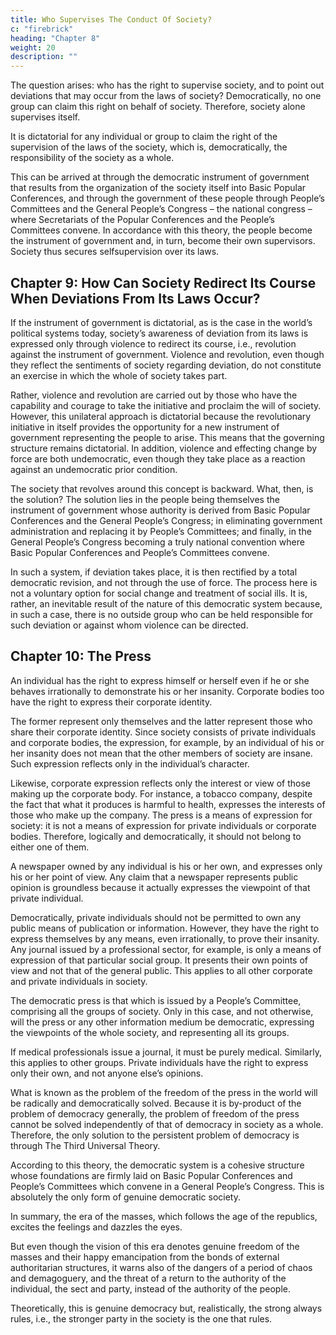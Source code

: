 ```yaml
---
title: Who Supervises The Conduct Of Society?
c: "firebrick"
heading: "Chapter 8"
weight: 20
description: ""
---
```




The question arises: who has the right to supervise society, and to point out deviations that may occur from the laws of society? Democratically, no one group can claim this right on behalf of society. Therefore, society alone supervises itself.

It is dictatorial for any individual or group to claim the right of the supervision of the laws of the society, which is, democratically, the responsibility of the society as a whole. 

This can be arrived at through the democratic instrument of government that results from the organization of the society itself into Basic Popular Conferences, and through the government of these people through People’s Committees and the General People’s Congress – the national congress – where Secretariats of the Popular Conferences and the People’s Committees convene. In accordance with this theory, the people become the instrument of government and, in turn, become their own supervisors. Society thus secures selfsupervision over its laws.


## Chapter 9: How Can Society Redirect Its Course When Deviations From Its Laws Occur?

If the instrument of government is dictatorial, as is the case in the world’s political systems today, society’s awareness of deviation from its laws is expressed only through violence to redirect its course, i.e., revolution against the instrument of government. Violence and revolution, even though they reflect the sentiments of society regarding deviation, do not constitute an exercise in which the whole of society takes part. 

Rather, violence and revolution are carried out by those who have the capability and courage to take the initiative and proclaim the will of society. However, this unilateral approach is dictatorial because the revolutionary initiative in itself provides the opportunity for a new instrument of government representing the people to arise. This means that the governing structure remains dictatorial. In addition, violence and effecting change by force are both undemocratic, even though they take place as a reaction against an undemocratic prior condition.

The society that revolves around this concept is backward. What, then, is the solution? The solution lies in the people being themselves the instrument of government whose authority is derived from Basic Popular Conferences and the General People’s Congress; in eliminating government administration and replacing it by People’s Committees; and finally, in the General People’s Congress becoming a truly national convention where Basic Popular Conferences and People’s Committees convene.

In such a system, if deviation takes place, it is then rectified by a total democratic revision, and not through the use of force. The process here is not a voluntary option for social change and treatment of social ills. It is, rather, an inevitable result of the nature of this democratic system because, in such a case, there is no outside group who can be held responsible for such deviation or against whom violence can be directed.



## Chapter 10: The Press

An individual has the right to express himself or herself even if he or she behaves irrationally to demonstrate his or her insanity. Corporate bodies too have the right to express their corporate identity. 

The former represent only themselves and the latter represent those who share their corporate identity. Since society consists of private individuals and corporate bodies, the expression, for example, by an individual of his or her insanity does not mean that the other members of society are insane. Such expression reflects only in the individual’s character. 

Likewise, corporate expression reflects only the interest or view of those making up the corporate body. For instance, a tobacco company, despite the fact that what it produces is harmful to health, expresses the interests of those who make up the company. The press is a means of expression for society: it is not a means of expression for private individuals or corporate bodies. Therefore, logically and democratically, it should not belong to either one of them.

A newspaper owned by any individual is his or her own, and expresses only his or her point of view. Any claim that a newspaper represents public opinion is groundless because it actually expresses the viewpoint of that private individual. 

Democratically, private individuals should not be permitted to own any public means of publication or information. However, they have the right to express themselves by any means, even irrationally, to prove their insanity. Any journal issued by a professional sector, for example, is only a means of expression of that particular social group. It presents their own points of view and not that of the general public. This applies to all other corporate and private individuals in society.

The democratic press is that which is issued by a People’s Committee, comprising all the groups of society. Only in this case, and not otherwise, will the press or any other information medium be democratic, expressing the viewpoints of the whole society, and representing all its groups.

If medical professionals issue a journal, it must be purely medical. Similarly, this applies to other groups. Private individuals have the right to express only their own, and not anyone else’s opinions.

What is known as the problem of the freedom of the press in
the world will be radically and democratically solved. Because it
is by-product of the problem of democracy generally, the problem of freedom of the press cannot be solved independently of
that of democracy in society as a whole. Therefore, the only solution to the persistent problem of democracy is through The
Third Universal Theory.

According to this theory, the democratic system is a cohesive structure whose foundations are firmly laid on Basic Popular Conferences and People’s Committees which convene in a General People’s Congress. This is absolutely the only form of genuine democratic society.

In summary, the era of the masses, which follows the age of the republics, excites the feelings and dazzles the eyes.

But even though the vision of this era denotes genuine freedom of the masses and their happy emancipation from the bonds of external authoritarian structures, it warns also of the dangers of a period of chaos and demagoguery, and the threat of a return to the authority of the individual, the sect and party, instead of the authority of the people.

Theoretically, this is genuine democracy but, realistically, the strong always rules, i.e., the stronger party in the society is the one that rules.


